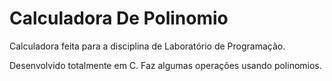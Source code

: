 # Calculadora De Polinomio

Calculadora feita para a disciplina de Laboratório de Programação.

Desenvolvido totalmente em C. Faz algumas operações usando polinomios.

